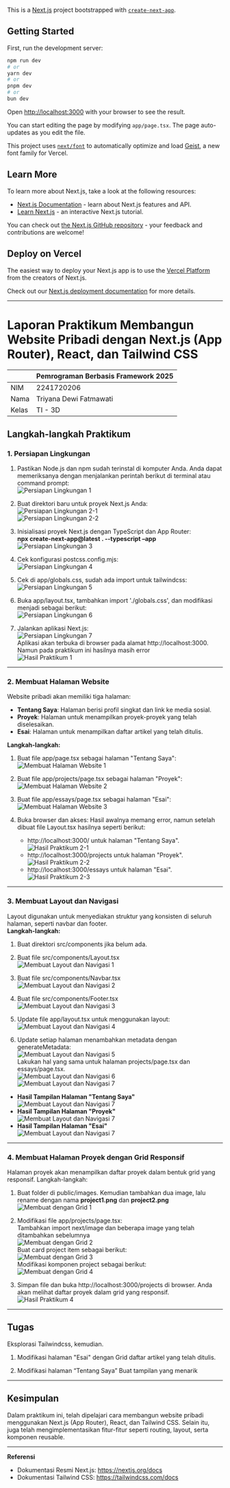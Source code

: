 This is a [Next.js](https://nextjs.org) project bootstrapped with [`create-next-app`](https://nextjs.org/docs/app/api-reference/cli/create-next-app).

## Getting Started

First, run the development server:

```bash
npm run dev
# or
yarn dev
# or
pnpm dev
# or
bun dev
```

Open [http://localhost:3000](http://localhost:3000) with your browser to see the result.

You can start editing the page by modifying `app/page.tsx`. The page auto-updates as you edit the file.

This project uses [`next/font`](https://nextjs.org/docs/app/building-your-application/optimizing/fonts) to automatically optimize and load [Geist](https://vercel.com/font), a new font family for Vercel.

## Learn More

To learn more about Next.js, take a look at the following resources:

- [Next.js Documentation](https://nextjs.org/docs) - learn about Next.js features and API.
- [Learn Next.js](https://nextjs.org/learn) - an interactive Next.js tutorial.

You can check out [the Next.js GitHub repository](https://github.com/vercel/next.js) - your feedback and contributions are welcome!

## Deploy on Vercel

The easiest way to deploy your Next.js app is to use the [Vercel Platform](https://vercel.com/new?utm_medium=default-template&filter=next.js&utm_source=create-next-app&utm_campaign=create-next-app-readme) from the creators of Next.js.

Check out our [Next.js deployment documentation](https://nextjs.org/docs/app/building-your-application/deploying) for more details.

---

# Laporan Praktikum Membangun Website Pribadi dengan Next.js (App Router), React, dan Tailwind CSS 

|  | Pemrograman Berbasis Framework 2025 |
|--|--|
| NIM |  2241720206 |
| Nama |  Triyana Dewi Fatmawati |
| Kelas | TI - 3D |


## Langkah-langkah Praktikum
### 1. Persiapan Lingkungan
1. Pastikan Node.js dan npm sudah terinstal di komputer Anda. Anda dapat memeriksanya dengan menjalankan perintah berikut di terminal atau command prompt: <br>
![Persiapan Lingkungan 1](img/prak1-1.png)

2. Buat direktori baru untuk proyek Next.js Anda: <br>
![Persiapan Lingkungan 2-1](img/prak1-2-1.png) <br>
![Persiapan Lingkungan 2-2](img/prak1-2-2.png)

3. Inisialisasi proyek Next.js dengan TypeScript dan App Router: <br>**npx create-next-app@latest . --typescript –app**<br>
![Persiapan Lingkungan 3](img/prak1-3.png)

4. Cek konfigurasi postcss.config.mjs: <br>
![Persiapan Lingkungan 4](img/prak1-4.png)

5. Cek di app/globals.css, sudah ada import untuk tailwindcss: <br>
![Persiapan Lingkungan 5](img/prak1-5.png)

6. Buka app/layout.tsx, tambahkan import './globals.css', dan modifikasi menjadi sebagai berikut: <br>
![Persiapan Lingkungan 6](img/prak1-6.png)

7. Jalankan aplikasi Next.js: <br>
![Persiapan Lingkungan 7](img/prak1-7.png)<br>
Aplikasi akan terbuka di browser pada alamat http://localhost:3000. Namun pada praktikum ini hasilnya masih error<br>
![Hasil Praktikum 1](img/prak1-hasil.png)

---

### 2. Membuat Halaman Website 
Website pribadi akan memiliki tiga halaman: 
- **Tentang Saya**: Halaman berisi profil singkat dan link ke media sosial. 
- **Proyek**: Halaman untuk menampilkan proyek-proyek yang telah diselesaikan. 
- **Esai**: Halaman untuk menampilkan daftar artikel yang telah ditulis. <br>

**Langkah-langkah:** <br>
1. Buat file app/page.tsx sebagai halaman "Tentang Saya": <br>
![Membuat Halaman Website 1](img/prak2-1.png)

2. Buat file app/projects/page.tsx sebagai halaman "Proyek": <br>
![Membuat Halaman Website 2](img/prak2-2.png)

3. Buat file app/essays/page.tsx sebagai halaman "Esai": <br>
![Membuat Halaman Website 3](img/prak2-3.png)

4. Buka browser dan akses: 
    Hasil awalnya memang error, namun setelah dibuat file Layout.tsx hasilnya seperti berikut: <br>
    - http://localhost:3000/ untuk halaman "Tentang Saya". <br>
    ![Hasil Praktikum 2-1](img/prak2-hasil1.png) 
    - http://localhost:3000/projects untuk halaman "Proyek". <br>
    ![Hasil Praktikum 2-2](img/prak2-hasil2.png)
    - http://localhost:3000/essays untuk halaman "Esai". <br>
    ![Hasil Praktikum 2-3](img/prak2-hasil3.png)
---

### 3. Membuat Layout dan Navigasi 
Layout digunakan untuk menyediakan struktur yang konsisten di seluruh halaman, seperti navbar dan footer. <br>
**Langkah-langkah:**
1. Buat direktori src/components jika belum ada. <br>

2. Buat file src/components/Layout.tsx <br>
![Membuat Layout dan Navigasi 1](img/prak3-1.png)

3. Buat file src/components/Navbar.tsx <br>
![Membuat Layout dan Navigasi 2](img/prak3-2.png)

4. Buat file src/components/Footer.tsx <br>
![Membuat Layout dan Navigasi 3](img/prak3-3.png)

5. Update file app/layout.tsx untuk menggunakan layout: <br>
![Membuat Layout dan Navigasi 4](img/prak3-4.png)

6. Update setiap halaman menambahkan metadata dengan generateMetadata: <br>
![Membuat Layout dan Navigasi 5](img/prak3-5.png)<br>
Lakukan hal yang sama untuk halaman projects/page.tsx dan essays/page.tsx.<br>
![Membuat Layout dan Navigasi 6](img/prak3-6.png) <br>
![Membuat Layout dan Navigasi 7](img/prak3-7.png)<br>

- **Hasil Tampilan Halaman "Tentang Saya"** <br>
![Membuat Layout dan Navigasi 7](img/prak3-hasil1.png) <br> 
- **Hasil Tampilan Halaman "Proyek"** <br>
![Membuat Layout dan Navigasi 7](img/prak3-hasil2.png) <br>
- **Hasil Tampilan Halaman "Esai"** <br>
![Membuat Layout dan Navigasi 7](img/prak3-hasil3.png) 

---

### 4. Membuat Halaman Proyek dengan Grid Responsif 
Halaman proyek akan menampilkan daftar proyek dalam bentuk grid yang responsif. 
Langkah-langkah: 
1. Buat folder di public/images. Kemudian tambahkan dua image, lalu rename dengan nama **project1.png** dan **project2.png** <br>
![Membuat dengan Grid 1](img/prak4-1.png)

2. Modifikasi file app/projects/page.tsx: <br>
Tambahkan import next/image dan beberapa image yang telah ditambahkan sebelumnya <br>
![Membuat dengan Grid 2](img/prak4-2.png)<br>
Buat card project item sebagai berikut:<br>
![Membuat dengan Grid 3](img/prak4-3.png)<br>
Modifikasi komponen project sebagai berikut: <br>
![Membuat dengan Grid 4](img/prak4-4.png)
 
3. Simpan file dan buka http://localhost:3000/projects di browser. Anda akan melihat daftar proyek dalam grid yang responsif. <br>
![Hasil Praktikum 4](img/prak4-hasil.png)

---

## Tugas 
Eksplorasi Tailwindcss, kemudian. 
1. Modifikasi halaman "Esai" dengan Grid daftar artikel yang telah ditulis. <br>

2. Modifikasi halaman “Tentang Saya” Buat tampilan yang menarik <br>

---

## Kesimpulan 
Dalam praktikum ini, telah dipelajari cara membangun website pribadi menggunakan Next.js (App Router), React, dan Tailwind CSS. Selain itu, juga telah mengimplementasikan fitur-fitur seperti routing, layout, serta komponen reusable. 

---

**Referensi** 
- Dokumentasi Resmi Next.js: https://nextjs.org/docs 
- Dokumentasi Tailwind CSS: https://tailwindcss.com/docs